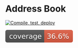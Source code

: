 # Address Book

[![Compile, test, deploy](https://github.com/MarcusKhooLK/vttp_paf_day22/actions/workflows/main.yaml/badge.svg)](https://github.com/MarcusKhooLK/vttp_paf_day22/actions/workflows/main.yaml)

![Coverage](.github/badges/jacoco.svg)
